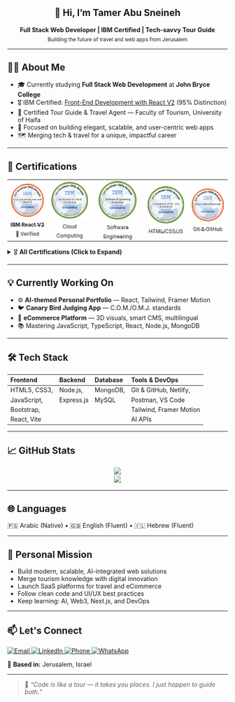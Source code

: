 <!-- Banner/Intro -->
<h2 align="center">👋 Hi, I’m <b>Tamer Abu Sneineh</b></h2>
<p align="center">
  <b>Full Stack Web Developer | IBM Certified | Tech-savvy Tour Guide</b><br/>
  <sub>Building the future of travel and web apps from Jerusalem</sub>
</p>

---

## 👨‍💻 About Me

- 🎓 Currently studying **Full Stack Web Development** at **John Bryce College**
- 🎖️ IBM Certified: [Front-End Development with React V2](https://www.credly.com/badges/5f09e05f-5b78-45c2-94c2-514e7d3a6bb6) (95% Distinction)
- 💼 Certified Tour Guide & Travel Agent — Faculty of Tourism, University of Haifa
- 💎 Focused on building elegant, scalable, and user-centric web apps
- 🗺️ Merging tech & travel for a unique, impactful career

---

## 🏅 Certifications

<table>
  <tr>
    <td align="center">
      <a href="https://www.credly.com/badges/5f09e05f-5b78-45c2-94c2-514e7d3a6bb6" target="_blank">
        <img src="https://raw.githubusercontent.com/v3tamer/v3tamer/main/assets/badges/front-end-development-with-react-v2.1.png" alt="IBM React V2" width="90"/><br/>
        <sub><b>IBM React V2</b></sub>
      </a><br/><sub>🔗 Verified</sub>
    </td>
    <td align="center">
      <a href="https://coursera.org/verify/CQZ4HB0H0KCG" target="_blank">
        <img src="https://raw.githubusercontent.com/v3tamer/v3tamer/main/assets/badges/introduction-to-cloud-computing.png" alt="Cloud Computing" width="90"/><br/>
        <sub>Cloud Computing</sub>
      </a>
    </td>
    <td align="center">
      <a href="https://www.credly.com/go/9IvkQTfC" target="_blank">
        <img src="https://raw.githubusercontent.com/v3tamer/v3tamer/main/assets/badges/software-engineering-essentials.png" alt="Software Engineering" width="90"/><br/>
        <sub>Software Engineering</sub>
      </a>
    </td>
    <td align="center">
      <a href="https://coursera.org/verify/66SYH572XZEX" target="_blank">
        <img src="https://raw.githubusercontent.com/v3tamer/v3tamer/main/assets/badges/introduction-to-html-css-javascript.png" alt="HTML CSS JS" width="90"/><br/>
        <sub>HTML/CSS/JS</sub>
      </a>
    </td>
    <td align="center">
      <a href="https://www.credly.com/go/Z3tCZwl2" target="_blank">
        <img src="https://raw.githubusercontent.com/v3tamer/v3tamer/main/assets/badges/git-and-github-essentials.png" alt="Git & GitHub" width="90"/><br/>
        <sub>Git & GitHub</sub>
      </a>
    </td>
  </tr>
</table>


<details>
  <summary>🎖️ <b>All Certifications (Click to Expand)</b></summary>

- 🟦 [Front-End Development with React V2 (IBM, 2025)](https://www.credly.com/badges/5f09e05f-5b78-45c2-94c2-514e7d3a6bb6)
- 🟦 [Introduction to Cloud Computing (IBM)](https://coursera.org/verify/CQZ4HB0H0KCG)
- 🟦 [Introduction to HTML, CSS & JavaScript (IBM)](https://coursera.org/verify/66SYH572XZEX)
- 🟦 [Software Engineering Essentials (IBM)](https://www.credly.com/go/9IvkQTfC)
- 🟩 [Foundations of Cybersecurity (Google)](https://coursera.org/verify/P1N7AAOQ7T0T)
- 🤖 [Intro to Generative AI](https://coursera.org/verify/Q9D8AQ6FYKFW)
- 🤖 [Intro to Large Language Models](https://coursera.org/verify/YWFI1W4VAFNA)
- 🛠️ [Git and GitHub Essentials](https://www.credly.com/go/Z3tCZwl2)
</details>

---

## 💡 Currently Working On

- ⚙️ **AI-themed Personal Portfolio** — React, Tailwind, Framer Motion  
- 🐦 **Canary Bird Judging App** — C.O.M./O.M.J. standards  
- 🛒 **eCommerce Platform** — 3D visuals, smart CMS, multilingual  
- 📚 Mastering JavaScript, TypeScript, React, Node.js, MongoDB

---

## 🛠️ Tech Stack

| Frontend      | Backend         | Database       | Tools & DevOps           |
|:--------------|:---------------|:---------------|:-------------------------|
| HTML5, CSS3,  | Node.js,       | MongoDB,       | Git & GitHub, Netlify,   |
| JavaScript,   | Express.js     | MySQL          | Postman, VS Code         |
| Bootstrap,    |                |                | Tailwind, Framer Motion  |
| React, Vite   |                |                | AI APIs                  |

---

## 📈 GitHub Stats

<p align="center">
  <img src="https://github-readme-stats.vercel.app/api?username=v3tamer&show_icons=true&theme=react&hide_border=true" />
  <br/>
  <img src="https://github-readme-stats.vercel.app/api/top-langs/?username=v3tamer&layout=compact&theme=react&hide_border=true" />
</p>

---

## 🌐 Languages

🇵🇸 Arabic (Native)  •  🇬🇧 English (Fluent)  •  🇮🇱 Hebrew (Fluent)

---

## 🎯 Personal Mission

- Build modern, scalable, AI-integrated web solutions  
- Merge tourism knowledge with digital innovation  
- Launch SaaS platforms for travel and eCommerce  
- Follow clean code and UI/UX best practices  
- Keep learning: AI, Web3, Next.js, and DevOps

---

## 📫 Let's Connect

<p align="left">
  <a href="mailto:v3tamer@gmail.com" target="_blank">
    <img alt="Email" src="https://img.shields.io/badge/Email-v3tamer@gmail.com-red?style=flat-square&logo=gmail" />
  </a>
  <a href="https://www.linkedin.com/in/tamer-a-sneineh-06b3b930b/" target="_blank">
    <img alt="LinkedIn" src="https://img.shields.io/badge/LinkedIn-Connect-blue?style=flat-square&logo=linkedin" />
  </a>
  <a href="tel:+972504692550">
    <img alt="Phone" src="https://img.shields.io/badge/Phone-+972504692550-brightgreen?style=flat-square&logo=whatsapp" />
  </a>
  <a href="https://wa.me/972504692550" target="_blank">
    <img alt="WhatsApp" src="https://img.shields.io/badge/WhatsApp-Message-green?style=flat-square&logo=whatsapp" />
  </a>
</p>

📍 **Based in:** Jerusalem, Israel

---

> 💬 *“Code is like a tour — it takes you places. I just happen to guide both.”*

